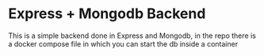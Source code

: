 # Express + Mongodb Backend

This is a simple backend done in Express and Mongodb, in the repo there is a docker compose file in which you can start the db inside a container